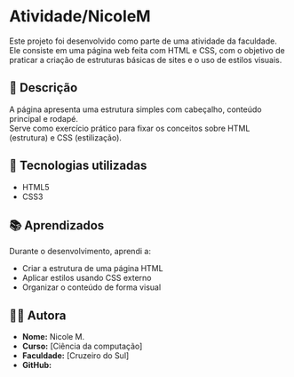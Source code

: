 # Atividade/NicoleM

Este projeto foi desenvolvido como parte de uma atividade da faculdade.  
Ele consiste em uma página web feita com HTML e CSS, com o objetivo de praticar a criação de estruturas básicas de sites e o uso de estilos visuais.

## 📄 Descrição

A página apresenta uma estrutura simples com cabeçalho, conteúdo principal e rodapé.  
Serve como exercício prático para fixar os conceitos sobre HTML (estrutura) e CSS (estilização).

## 🚀 Tecnologias utilizadas

- HTML5
- CSS3

## 📚 Aprendizados

Durante o desenvolvimento, aprendi a:

- Criar a estrutura de uma página HTML
- Aplicar estilos usando CSS externo
- Organizar o conteúdo de forma visual

## 👩‍💻 Autora

- **Nome:** Nicole M.
- **Curso:** [Ciência da computação]
- **Faculdade:** [Cruzeiro do Sul]
- **GitHub:** 
